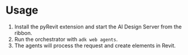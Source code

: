 # Usage

1. Install the pyRevit extension and start the AI Design Server from the ribbon.
2. Run the orchestrator with `adk web agents`.
3. The agents will process the request and create elements in Revit.
